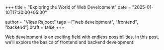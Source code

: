 +++
title = "Exploring the World of Web Development"
date = "2025-01-10T17:30:00+05:30"

author = "Vikas Rajpoot"
tags = ["web development", "frontend", "backend"]
draft = false
+++

Web development is an exciting field with endless possibilities. In this post, we'll explore the basics of frontend and backend development.
